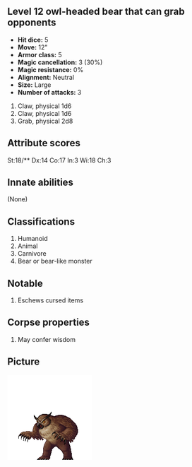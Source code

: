 ## Level 12 owl-headed bear that can grab opponents

- **Hit dice:** 5
- **Move:** 12"
- **Armor class:** 5
- **Magic cancellation:** 3 (30%)
- **Magic resistance:** 0%
- **Alignment:** Neutral
- **Size:** Large
- **Number of attacks:** 3
1. Claw, physical 1d6
2. Claw, physical 1d6
3. Grab, physical 2d8

## Attribute scores

St:18/** Dx:14 Co:17 In:3 Wi:18 Ch:3

## Innate abilities

(None)

## Classifications

1. Humanoid
2. Animal
3. Carnivore
4. Bear or bear-like monster

## Notable

1. Eschews cursed items

## Corpse properties

1. May confer wisdom

## Picture

![Owlbear](https://github.com/hyvanmielenpelit/GnollHackTileSet/blob/main/Monsters/owlbear/owlbear.png?raw=true)
